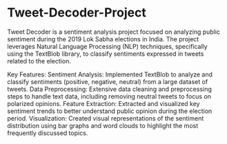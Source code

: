# Tweet-Decoder-Project
Tweet Decoder is a sentiment analysis project focused on analyzing public sentiment during the 2019 Lok Sabha elections in India. The project leverages Natural Language Processing (NLP) techniques, specifically using the TextBlob library, to classify sentiments expressed in tweets related to the election.

Key Features:
Sentiment Analysis: Implemented TextBlob to analyze and classify sentiments (positive, negative, neutral) from a large dataset of tweets.
Data Preprocessing: Extensive data cleaning and preprocessing steps to handle text data, including removing neutral tweets to focus on polarized opinions.
Feature Extraction: Extracted and visualized key sentiment trends to better understand public opinion during the election period.
Visualization: Created visual representations of the sentiment distribution using bar graphs and word clouds to highlight the most frequently discussed topics.

